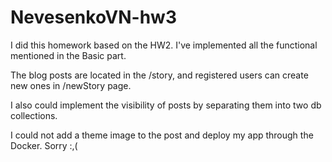 # NevesenkoVN-hw3

I did this homework based on the HW2. I've implemented all the functional mentioned in the Basic part. 

The blog posts are located in the /story, and registered users can create new ones in /newStory page.

I also could implement the visibility of posts by separating them into two db collections.

I could not add a theme image to the post and deploy my app through the Docker. Sorry :,(
